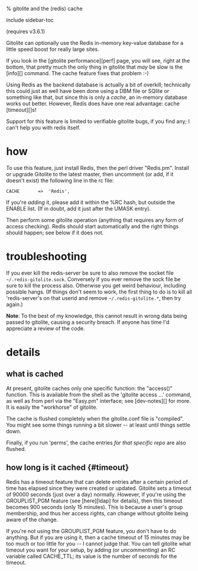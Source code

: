 <!-- options: toc -->

% gitolite and the (redis) cache

include sidebar-toc

(requires v3.6.1)

Gitolite can optionally use the Redis in-memory key-value database for a
little speed boost for really large sites.

If you look in the [gitolite performance][perf] page, you will see, right at
the bottom, that pretty much the only thing in gitolite that *may* be slow is
the [info][] command. The cache feature fixes that problem :-)

Using Redis as the backend database is actually a bit of overkill; technically
this could just as well have been done using a DBM file or SQlite or something
like that, but since this is only a *cache*, an in-memory database works out
better.  However, Redis does have one real advantage: cache [timeout][]s!

Support for this feature is limited to verifiable gitolite bugs, if you find
any; I can't help you with redis itself.

# how

To use this feature, just install Redis, then the perl driver "Redis.pm".
Install or upgrade Gitolite to the latest master, then uncomment (or add, if
it doesn't exist) the following line in the rc file:

    CACHE       =>  'Redis',

If you're *adding* it, please add it within the \%RC hash, but outside the
ENABLE list.  (If in doubt, add it just after the UMASK entry).

Then perform some gitolite operation (anything that requires any form of
access checking).  Redis should start automatically and the right things
should happen; see below if it does not.

# troubleshooting

If you ever kill the redis-server be sure to also remove the socket file
`~/.redis-gitolite.sock`.  Conversely if you ever remove the sock file be sure
to kill the process also.  Otherwise you get weird behaviour, including
possible hangs.  (If things don't seem to work, the first thing to do is to
kill all 'redis-server's on that userid and remove `~/.redis-gitolite.*`, then
try again.)

**Note**: To the best of my knowledge, this cannot result in wrong data being
passed to gitolite, causing a security breach.  If anyone has time I'd
appreciate a review of the code.

# details

## what is cached

At present, gitolite caches only one specific function: the "access()"
function.  This is available from the shell as the 'gitolite access ...'
command, as well as from perl via the "Easy.pm" interface; see [dev-notes][]
for more.  It is easily the "workhorse" of gitolite.

The cache is flushed completely when the gitolite.conf file is "compiled". You
might see some things running a bit slower -- at least until things settle
down.

Finally, if you run 'perms', the cache entries *for that specific repo* are
also flushed.

## how long is it cached {#timeout}

Redis has a timeout feature that can delete entries after a certain period of
time has elapsed since they were created or updated.  Gitolite sets a timeout
of 90000 seconds (just over a day) normally.  However, if you're using the
GROUPLIST\_PGM feature (see [here][ldap] for details), then this timeout
becomes 900 seconds (only 15 minutes).  This is because a user's group
membership, and thus her access rights, can change without gitolite being
aware of the change.

If you're not using the GROUPLIST\_PGM feature, you don't have to do anything.
But if you are using it, then a cache timeout of 15 minutes may be too much or
too little for you -- I cannot judge that.  You can tell gitolite what timeout
you want for your setup, by adding (or uncommenting) an RC variable called
CACHE\_TTL; its value is the number of seconds for the timeout.
